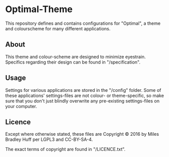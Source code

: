<!----------------------------------------------------------------------------->
# Optimal-Theme

This repository defines and contains configurations for "Optimal", a theme and
colourscheme for many different applications.

<!----------------------------------------------------------------------------->
## About

This theme and colour-scheme are designed to minimize eyestrain.  Specifics
regarding their design can be found in "/specification".

<!----------------------------------------------------------------------------->
## Usage

Settings for various applications are stored in the "/config" folder.  Some of
these applications' settings-files are not colour- or theme-specific, so make
sure that you don't just blindly overwrite any pre-existing settings-files on
your computer.

<!----------------------------------------------------------------------------->
## Licence

Except where otherwise stated, these files are Copyright © 2016 by Miles
Bradley Huff per LGPL3 and CC-BY-SA-4.

The exact terms of copyright are found in "/LICENCE.txt".

